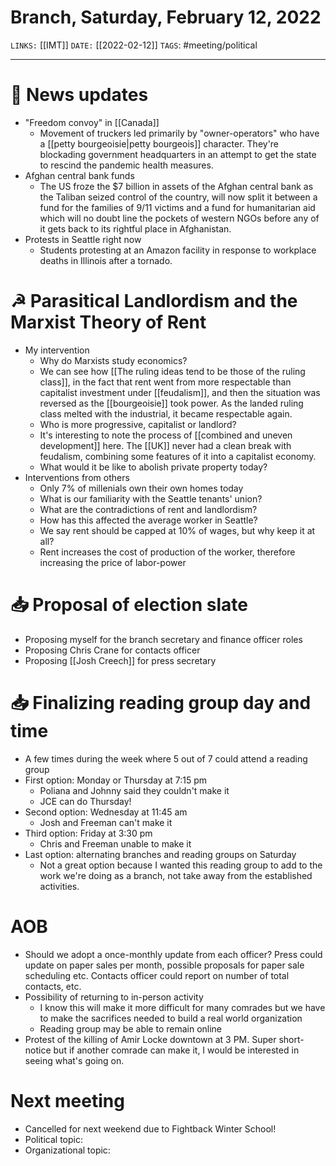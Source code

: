 # Branch, Saturday, February 12, 2022
`LINKS:` [[IMT]]
`DATE:` [[2022-02-12]]
`TAGS`: #meeting/political 

---
# 📰 News updates
- "Freedom convoy" in [[Canada]]
	- Movement of truckers led primarily by "owner-operators" who have a [[petty bourgeoisie|petty bourgeois]] character. They're blockading government headquarters in an attempt to get the state to rescind the pandemic health measures. 
- Afghan central bank funds
	- The US froze the $7 billion in assets of the Afghan central bank as the Taliban seized control of the country, will now split it between a fund for the families of 9/11 victims and a fund for humanitarian aid which will no doubt line the pockets of western NGOs before any of it gets back to its rightful place in Afghanistan. 
- Protests in Seattle right now
	- Students protesting at an Amazon facility in response to workplace deaths in Illinois after a tornado. 

# ☭ Parasitical Landlordism and the Marxist Theory of Rent
- My intervention
	- Why do Marxists study economics?
	- We can see how [[The ruling ideas tend to be those of the ruling class]], in the fact that rent went from more respectable than capitalist investment under [[feudalism]], and then the situation was reversed as the [[bourgeoisie]] took power. As the landed ruling class melted with the industrial, it became respectable again.
	- Who is more progressive, capitalist or landlord?
	- It's interesting to note the process of [[combined and uneven development]] here. The [[UK]] never had a clean break with feudalism, combining some features of it into a capitalist economy. 
	- What would it be like to abolish private property today?
- Interventions from others
	- Only 7% of millenials own their own homes today
	- What is our familiarity with the Seattle tenants' union?
	- What are the contradictions of rent and landlordism?
	- How has this affected the average worker in Seattle?
	- We say rent should be capped at 10% of wages, but why keep it at all?
	- Rent increases the cost of production of the worker, therefore increasing the price of labor-power

# 📥 Proposal of election slate
- Proposing myself for the branch secretary and finance officer roles
- Proposing Chris Crane for contacts officer
- Proposing [[Josh Creech]] for press secretary

# 📥 Finalizing reading group day and time
- A few times during the week where 5 out of 7 could attend a reading group
- First option: Monday or Thursday at 7:15 pm
	- Poliana and Johnny said they couldn't make it
	- JCE can do Thursday!
- Second option: Wednesday at 11:45 am
	- Josh and Freeman can't make it
- Third option: Friday at 3:30 pm
	- Chris and Freeman unable to make it
- Last option: alternating branches and reading groups on Saturday
	- Not a great option because I wanted this reading group to add to the work we're doing as a branch, not take away from the established activities. 

# AOB
- Should we adopt a once-monthly update from each officer? Press could update on paper sales per month, possible proposals for paper sale scheduling etc. Contacts officer could report on number of total contacts, etc.
- Possibility of returning to in-person activity
	- I know this will make it more difficult for many comrades but we have to make the sacrifices needed to build a real world organization
	- Reading group may be able to remain online
- Protest of the killing of Amir Locke downtown at 3 PM. Super short-notice but if another comrade can make it, I would be interested in seeing what's going on. 

# Next meeting 
- Cancelled for next weekend due to Fightback Winter School! 
- Political topic: 
- Organizational topic: 